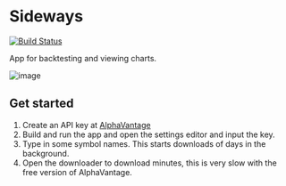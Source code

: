 # Sideways

[![Build Status](https://johan-larsson.visualstudio.com/Sideways/_apis/build/status/JohanLarsson.Sideways?branchName=main)](https://johan-larsson.visualstudio.com/Sideways/_build/latest?definitionId=18&branchName=main)

App for backtesting and viewing charts.

![image](https://user-images.githubusercontent.com/1640096/119938653-0891d100-bf8d-11eb-80d2-1dd383fb06cf.png)

## Get started
1. Create an API key at [AlphaVantage](https://www.alphavantage.co/)
2. Build and run the app and open the settings editor and input the key.
3. Type in some symbol names. This starts downloads of days in the background.
4. Open the downloader to download minutes, this is very slow with the free version of AlphaVantage.
